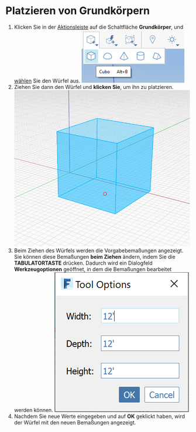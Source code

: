 # Platzieren von Grundkörpern

1. Klicken Sie in der [Aktionsleiste](https://github.com/FormIt3D/autodesk-formit-360-windows-help/tree/c377e7b8a3b8e43e684321d0b7de867608d317a3/tool-library/tool-bars-extended.md) auf die Schaltfläche **Grundkörper**, und [wählen](select-edge-face-or-object.md) Sie den Würfel aus. ![](<../.gitbook/assets/primitive-cube (1).png>)
2. Ziehen Sie dann den Würfel und **klicken Sie**, um ihn zu platzieren. ![](<../.gitbook/assets/image-2- (1).png>)
3. Beim Ziehen des Würfels werden die Vorgabebemaßungen angezeigt. Sie können diese Bemaßungen **beim Ziehen** ändern, indem Sie die **TABULATORTASTE** drücken. Dadurch wird ein Dialogfeld **Werkzeugoptionen** geöffnet, in dem die Bemaßungen bearbeitet werden können. ![](<../.gitbook/assets/image (1).png>)
4. Nachdem Sie neue Werte eingegeben und auf **OK** geklickt haben, wird der Würfel mit den neuen Bemaßungen angezeigt.
